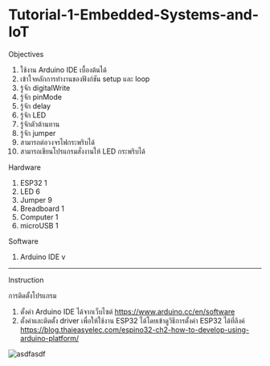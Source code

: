 # Tutorial-1-Embedded-Systems-and-IoT


Objectives
1.	ใช้งาน Arduino IDE เบื้องต้นได้
2.	เข้าใจหลักการทำงานของฟังก์ชัน setup และ loop
3.	รู้จัก digitalWrite
4.	รู้จัก pinMode
5.	รู้จัก delay
6.	รู้จัก LED
7.	รู้จักตัวต้านทาน
8.	รู้จัก jumper
9.	สามารถต่อวงจรไฟกระพริบได้
10.	สามารถเขียนโปรแกรมสั่งงานให้ LED กระพริบได้ 


Hardware
1.	ESP32		    1
2.	LED		      6
3.	Jumper	    9
4.	Breadboard  1
5.	Computer	  1
6.	microUSB	  1 

Software
1. Arduino IDE v
--------------------
Instruction

การติดตั้งโปรแกรม
1. ตั้งค่า Arduino IDE ได้จากเว็บไซต์ https://www.arduino.cc/en/software
2. ตั้งค่าและติดตั้ง driver เพื่อให้ใช้งาน ESP32 ได้โดยเข้าดูวิธีการตั้งค่า ESP32 ได้ที่ลิงค์ https://blog.thaieasyelec.com/espino32-ch2-how-to-develop-using-arduino-platform/

![asdfasdf](https://user-images.githubusercontent.com/125423996/218939893-fdf3ef3b-da7b-40d5-90e0-891c3fdd2c4d.JPG)
